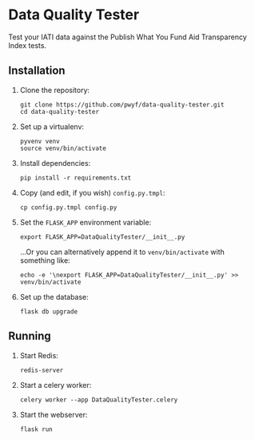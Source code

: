 # Data Quality Tester

Test your IATI data against the Publish What You Fund Aid Transparency
Index tests.

## Installation

1. Clone the repository:

    ```shell
    git clone https://github.com/pwyf/data-quality-tester.git
    cd data-quality-tester
    ```

2. Set up a virtualenv:

    ```shell
    pyvenv venv
    source venv/bin/activate
    ```

3. Install dependencies:

    ```shell
    pip install -r requirements.txt
    ```

4. Copy (and edit, if you wish) `config.py.tmpl`:

    ```shell
    cp config.py.tmpl config.py
    ```

5. Set the `FLASK_APP` environment variable:

    ```shell
    export FLASK_APP=DataQualityTester/__init__.py
    ```

    …Or you can alternatively append it to `venv/bin/activate` with something like:

    ```shell
    echo -e '\nexport FLASK_APP=DataQualityTester/__init__.py' >> venv/bin/activate
    ```

6. Set up the database:

    ```
    flask db upgrade
    ```

## Running

1. Start Redis:

    ```shell
    redis-server
    ```

2. Start a celery worker:

    ```shell
    celery worker --app DataQualityTester.celery
    ```

3. Start the webserver:

    ```shell
    flask run
    ```
